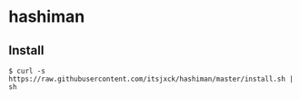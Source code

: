 # hashiman

## Install
```
$ curl -s https://raw.githubusercontent.com/itsjxck/hashiman/master/install.sh | sh
```